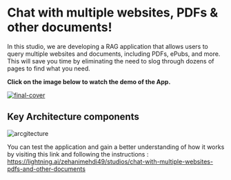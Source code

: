 # Chat with multiple websites, PDFs & other documents!

In this studio, we are developing a RAG application that allows users to query multiple websites and documents, including PDFs, ePubs, and more. This will save you time by eliminating the need to slog through dozens of pages to find what you need.  
  
**Click on the image below to watch the demo of the App.**

[![final-cover](https://github.com/user-attachments/assets/c2f88b7d-8358-49f3-92bc-1b59f5a92c21)](https://www.youtube.com/watch?v=QJOEaUOfdSE)


## Key Architecture components 

![arcgitecture](https://github.com/user-attachments/assets/73167524-f1f3-4c33-a5e3-a072d3b56f9a)

You can test the application and gain a better understanding of how it works by visiting this link and following the instructions :  https://lightning.ai/zehanimehdi49/studios/chat-with-multiple-websites-pdfs-and-other-documents  


